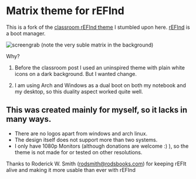 # Matrix theme for rEFInd

This is a fork of the [classroom rEFInd theme](https://www.reddit.com/r/unixporn/comments/838uh5/refind_classroom/) I stumbled upon here. [rEFInd](http://www.rodsbooks.com/refind/) is a boot manager.

 ![screengrab](https://github.com/Sermak-GIT/rEFInd/blob/master/screenshots/screenshot_001.bmp?raw=true)
 (note the very suble matrix in the background)

Why?

1. Before the classroom post I used an uninspired theme with plain white icons on a dark background. But I wanted change.

2. I am using Arch and Windows as a dual boot on both my notebook and my desktop, so this duality aspect worked quite well.

## This was created mainly for myself, so it lacks in many ways.

* There are no logos apart from windows and arch linux.
* The design itself does not support more than two systems.
* I only have 1080p Monitors (although donations are welcome :) ), so the theme is not made for or tested on other resolutions.

Thanks to Roderick W. Smith (rodsmith@rodsbooks.com) for keeping rEFIt alive and making it more usable than ever with rEFInd


